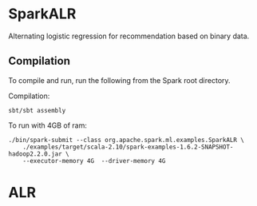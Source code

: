 # SparkALR

Alternating logistic regression for recommendation based on binary data.

## Compilation

To compile and run, run the following from the Spark root directory. 

Compilation:
```
sbt/sbt assembly
```
To run with 4GB of ram:
```
./bin/spark-submit --class org.apache.spark.ml.examples.SparkALR \
    ./examples/target/scala-2.10/spark-examples-1.6.2-SNAPSHOT-hadoop2.2.0.jar \
    --executor-memory 4G  --driver-memory 4G
```

# ALR

<!-- For example, the following code fits a model outputting `ms` and `us` as the factors:

    // Iteratively update movies then users
    for (iter <- 1 to ITERATIONS) {
      println("Iteration " + iter + ":")

      // Update ms
      println("Computing new ms")
      ms = multByXstar(R, ms, us, minimizer(us))

      // Update us
      println("Computing new us")
      us = multByXstarTranspose(Rt, ms, us, minimizer(ms))
    } -->
